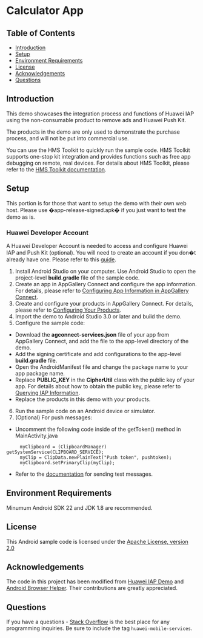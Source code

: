 # Calculator App

## Table of Contents
- [Introduction](#introduction)
- [Setup](#setup)
- [Environment Requirements](#environment-requirements)
- [License](#license)
- [Acknowledgements](#acknowledgements)
- [Questions](#questions)

## Introduction  

This demo showcases the integration process and functions of Huawei IAP using the non-consumable product to remove ads and Huawei Push Kit.

The products in the demo are only used to demonstrate the purchase process, and will not be put into commercial use.

You can use the HMS Toolkit to quickly run the sample code. HMS Toolkit supports one-stop kit integration and provides functions such as free app debugging on remote, real devices. For details about HMS Toolkit, please refer to the [HMS Toolkit documentation](https://developer.huawei.com/consumer/en/doc/development/Tools-Guides/getting-started-0000001077381096?ha_source=hms1).

## Setup

This portion is for those that want to setup the demo with their own web host. Please use �app-release-signed.apk� if you just want to test the demo as is.

### Huawei Developer Account

A Huawei Developer Account is needed to access and configure Huawei IAP and Push Kit (optional). You will need to create an account if you don�t already have one. Please refer to this  [guide](https://developer.huawei.com/consumer/en/doc/help/registerandlogin-0000001052613847).

1. Install Android Studio on your computer. Use Android Studio to open the project-level **build.gradle** file of the sample code.  
2. Create an app in AppGallery Connect and configure the app information. For details, please refer to [Configuring App Information in AppGallery Connect](https://developer.huawei.com/consumer/en/doc/development/HMSCore-Guides/config-agc-0000001050033072?ha_source=hms1).
3. Create and configure your products in AppGallery Connect. For details, please refer to [Configuring Your Products](https://developer.huawei.com/consumer/en/doc/development/HMSCore-Guides/config-product-0000001050033076?ha_source=hms1).
4. Import the demo to Android Studio 3.0 or later and build the demo.  
5. Configure the sample code:  
* Download the **agconnect-services.json** file of your app from AppGallery Connect, and add the file to the app-level directory of the demo.  
* Add the signing certificate and add configurations to the app-level **build.gradle** file.  
* Open the AndroidManifest file and change the package name to your app package name.  
* Replace **PUBLIC_KEY** in the **CipherUtil** class with the public key of your app. For details about how to obtain the public key, please refer to [Querying IAP Information](https://developer.huawei.com/consumer/en/doc/development/HMSCore-Guides/query-payment-info-0000001050166299?ha_source=hms1).
* Replace the products in this demo with your products.  
6. Run the sample code on an Android device or simulator.
7. (Optional) For push messages:
- Uncomment the following code inside of the getToken() method in MainActivity.java
```
     myClipboard = (ClipboardManager) getSystemService(CLIPBOARD_SERVICE);
     myClip = ClipData.newPlainText("Push token", pushtoken);  
     myClipboard.setPrimaryClip(myClip);
```
- Refer to the [documentation](https://developer.huawei.com/consumer/en/doc/development/HMSCore-Guides/android-basic-sendtestmsg-0000001087842114) for sending test messages.

## Environment Requirements  

Minumum Android SDK 22 and JDK 1.8 are recommended.

## License
This Android sample code is licensed under the [Apache License, version 2.0](http://www.apache.org/licenses/LICENSE-2.0)

## Acknowledgements
The code in this project has been modified from [Huawei IAP Demo](https://github.com/HMS-Core/hms-iap-clientdemo-android-studio) and [Android Browser Helper](https://github.com/GoogleChrome/android-browser-helper). Their contributions are greatly appreciated.

## Questions
If you have a questions - [Stack Overflow](https://stackoverflow.com/questions/tagged/huawei-mobile-services) is the best place for any programming inquiries. Be sure to include the tag `huawei-mobile-services`.